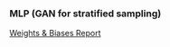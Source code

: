 ### MLP (GAN for stratified sampling)
<a href="https://wandb.ai/ahsen/NIDS/reports/MLP-GAN---VmlldzoxOTI0NTEx?accessToken=y150fut539023ysubv7ok8b09hfv54h2hbhwlb8gdv7mc8h4e6oeirxg26qbm5u4">Weights & Biases Report</a>
